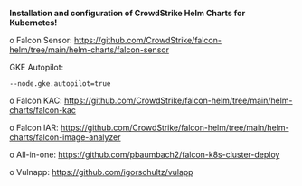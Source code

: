 <b>Installation and configuration of CrowdStrike Helm Charts for Kubernetes!</b>

o Falcon Sensor:   https://github.com/CrowdStrike/falcon-helm/tree/main/helm-charts/falcon-sensor    

GKE Autopilot: 
    
    --node.gke.autopilot=true

o Falcon KAC: https://github.com/CrowdStrike/falcon-helm/tree/main/helm-charts/falcon-kac

o Falcon IAR: https://github.com/CrowdStrike/falcon-helm/tree/main/helm-charts/falcon-image-analyzer

o All-in-one: https://github.com/pbaumbach2/falcon-k8s-cluster-deploy

o Vulnapp: https://github.com/igorschultz/vulapp                 

